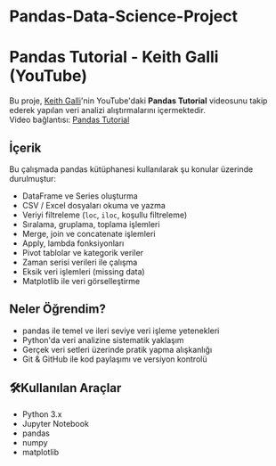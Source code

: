 # Pandas-Data-Science-Project
# Pandas Tutorial - Keith Galli (YouTube)

Bu proje, [Keith Galli](https://www.youtube.com/@KeithGalli)'nin YouTube'daki **Pandas Tutorial** videosunu takip ederek yapılan veri analizi alıştırmalarını içermektedir.  
Video bağlantısı: [Pandas Tutorial](https://www.youtube.com/watch?v=vmEHCJofslg)

## İçerik

Bu çalışmada pandas kütüphanesi kullanılarak şu konular üzerinde durulmuştur:

- DataFrame ve Series oluşturma
- CSV / Excel dosyaları okuma ve yazma
- Veriyi filtreleme (`loc`, `iloc`, koşullu filtreleme)
- Sıralama, gruplama, toplama işlemleri
- Merge, join ve concatenate işlemleri
- Apply, lambda fonksiyonları
- Pivot tablolar ve kategorik veriler
- Zaman serisi verileri ile çalışma
- Eksik veri işlemleri (missing data)
- Matplotlib ile veri görselleştirme

## Neler Öğrendim?

- pandas ile temel ve ileri seviye veri işleme yetenekleri
- Python'da veri analizine sistematik yaklaşım
- Gerçek veri setleri üzerinde pratik yapma alışkanlığı
- Git & GitHub ile kod paylaşımı ve versiyon kontrolü

## 🛠Kullanılan Araçlar

- Python 3.x
- Jupyter Notebook
- pandas
- numpy
- matplotlib
